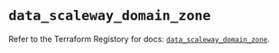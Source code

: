 # `data_scaleway_domain_zone`

Refer to the Terraform Registory for docs: [`data_scaleway_domain_zone`](https://registry.terraform.io/providers/scaleway/scaleway/2.21.0/docs/data-sources/domain_zone).
